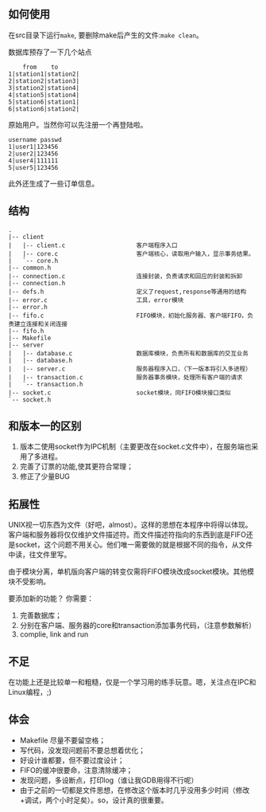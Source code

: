 ## 如何使用

在src目录下运行`make`, 要删除make后产生的文件:`make clean`。

数据库预存了一下几个站点

        from	to
    1|station1|station2|
    2|station2|station3|
    3|station2|station4|
    4|station5|station4|
    5|station6|station1|
    6|station6|station2|

原始用户。当然你可以先注册一个再登陆啦。
    
    username passwd
    1|user1|123456
    2|user2|123456
    4|user4|111111
    5|user5|123456

此外还生成了一些订单信息。

## 结构

    .
    |-- client
    |   |-- client.c                    客户端程序入口
    |   |-- core.c                      客户端核心，读取用户输入，显示事务结果。
    |   `-- core.h
    |-- common.h
    |-- connection.c                    连接封装，负责请求和回应的封装和拆卸
    |-- connection.h
    |-- defs.h                          定义了request,response等通用的结构
    |-- error.c                         工具，error模块
    |-- error.h
    |-- fifo.c                          FIFO模块，初始化服务器、客户端FIFO，负责建立连接和关闭连接
    |-- fifo.h
    |-- Makefile
    |-- server
    |   |-- database.c                  数据库模块，负责所有和数据库的交互业务
    |   |-- database.h
    |   |-- server.c                    服务器程序入口，（下一版本将引入多进程）
    |   |-- transaction.c               服务器事务模块，处理所有客户端的请求
    |   `-- transaction.h
    |-- socket.c                        socket模块，同FIFO模块接口类似
    `-- socket.h

## 和版本一的区别

1. 版本二使用socket作为IPC机制（主要更改在socket.c文件中），在服务端也采用了多进程。
2. 完善了订票的功能,使其更符合常理；
3. 修正了少量BUG

## 拓展性

UNIX视一切东西为文件（好吧，almost）。这样的思想在本程序中将得以体现。客户端和服务器将仅仅维护文件描述符。而文件描述符指向的东西到底是FIFO还是socket，这个问题不用关心。他们唯一需要做的就是根据不同的指令，从文件中读，往文件里写。

由于模块分离，单机版向客户端的转变仅需将FIFO模块改成socket模块。其他模块不受影响。

要添加新的功能？ 你需要：

1. 完善数据库；
2. 分别在客户端、服务器的core和transaction添加事务代码，（注意参数解析）
3. complie, link and run

## 不足

在功能上还是比较单一和粗糙，仅是一个学习用的练手玩意。嗯，关注点在IPC和Linux编程，;)

## 体会

* Makefile 尽量不要留空格；
* 写代码，没发现问题前不要总想着优化；
* 好设计谁都要，但不要过度设计；
* FIFO的缓冲很要命，注意清除缓冲；
* 发现问题，多设断点，打印log（谁让我GDB用得不行呢）
* 由于之前的一切都是文件思想，在修改这个版本时几乎没用多少时间（修改+调试，两个小时足矣）。so，设计真的很重要。